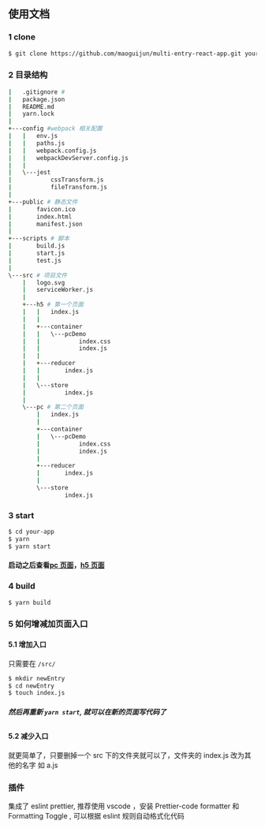 ## 使用文档

### 1 clone

```bash
$ git clone https://github.com/maoguijun/multi-entry-react-app.git your-app
```

### 2 目录结构

```bash
|   .gitignore #
|   package.json
|   README.md
|   yarn.lock
|
+---config #webpack 相关配置
|   |   env.js
|   |   paths.js
|   |   webpack.config.js
|   |   webpackDevServer.config.js
|   |
|   \---jest
|           cssTransform.js
|           fileTransform.js
|
+---public # 静态文件
|       favicon.ico
|       index.html
|       manifest.json
|
+---scripts # 脚本
|       build.js
|       start.js
|       test.js
|
\---src # 项目文件
    |   logo.svg
    |   serviceWorker.js
    |
    +---h5 # 第一个页面
    |   |   index.js
    |   |
    |   +---container
    |   |   \---pcDemo
    |   |           index.css
    |   |           index.js
    |   |
    |   +---reducer
    |   |       index.js
    |   |
    |   \---store
    |           index.js
    |
    \---pc # 第二个页面
        |   index.js
        |
        +---container
        |   \---pcDemo
        |           index.css
        |           index.js
        |
        +---reducer
        |       index.js
        |
        \---store
                index.js
```

### 3 start

```bash
$ cd your-app
$ yarn
$ yarn start
```

#### 启动之后查看[pc 页面](http://127.0.0.1:3000/pc/demo)，[h5 页面](http://127.0.0.1:3000/pc/demo)

### 4 build

```bash
$ yarn build
```

### 5 如何增减加页面入口

#### 5.1 增加入口

只需要在 `/src/`

```bash
$ mkdir newEntry
$ cd newEntry
$ touch index.js
```

##### 然后再重新 `yarn start`, 就可以在新的页面写代码了

##

#### 5.2 减少入口

就更简单了，只要删掉一个 src 下的文件夹就可以了，文件夹的 index.js 改为其他的名字 如 a.js

### 插件

集成了 eslint prettier, 推荐使用 vscode ，安装 Prettier-code formatter 和 Formatting Toggle
, 可以根据 eslint 规则自动格式化代码
